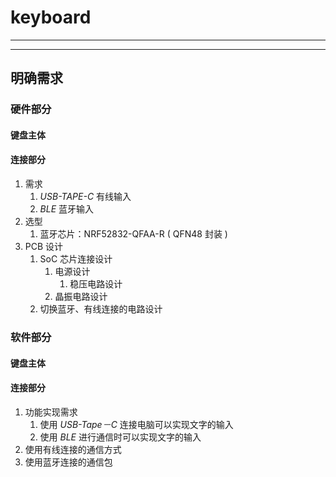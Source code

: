 # keyboard
---


---
## 明确需求
### 硬件部分
#### 键盘主体


#### 连接部分
1. 需求
	1. *USB-TAPE-C* 有线输入
	2. *BLE* 蓝牙输入
2. 选型
	1. 蓝牙芯片：NRF52832-QFAA-R ( QFN48 封装 )
3. PCB 设计
	1. SoC 芯片连接设计
		1. 电源设计
			1. 稳压电路设计
		2. 晶振电路设计
	2. 切换蓝牙、有线连接的电路设计

### 软件部分
#### 键盘主体


#### 连接部分
1. 功能实现需求
	1. 使用 *USB-Tape－C* 连接电脑可以实现文字的输入
	2. 使用 *BLE* 进行通信时可以实现文字的输入
2. 使用有线连接的通信方式
3. 使用蓝牙连接的通信包